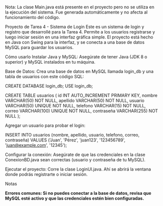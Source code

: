 Nota: La clase Main.java está presente en el proyecto pero no se utiliza en la ejecución del sistema. Fue generada automáticamente y no afecta al funcionamiento del código.

Proyecto de Tarea 4 - Sistema de Login
Este es un sistema de login y registro que desarrollé para la Tarea 4. Permite a los usuarios registrarse y luego iniciar sesión en una interfaz gráfica simple. El proyecto está hecho en Java con Swing para la interfaz, y se conecta a una base de datos MySQL para guardar los usuarios.

Cómo usarlo
Instalar Java y MySQL: Asegúrate de tener Java (JDK 8 o superior) y MySQL instalados en tu máquina.

Base de Datos: Crea una base de datos en MySQL llamada login_db y una tabla de usuarios con este código SQL:

CREATE DATABASE login_db;
USE login_db;

CREATE TABLE usuarios (
    id INT AUTO_INCREMENT PRIMARY KEY,
    nombre VARCHAR(50) NOT NULL,
    apellido VARCHAR(50) NOT NULL,
    usuario VARCHAR(50) UNIQUE NOT NULL,
    telefono VARCHAR(15) NOT NULL,
    correo VARCHAR(100) UNIQUE NOT NULL,
    contraseña VARCHAR(255) NOT NULL
);

Agregar un usuario para probar el login:

INSERT INTO usuarios (nombre, apellido, usuario, telefono, correo, contraseña) 
VALUES ('Juan', 'Pérez', 'juan123', '123456789', 'juan@example.com', '12345');

Configurar la conexión: Asegúrate de que las credenciales en la clase ConexionBD.java sean correctas (usuario y contraseña de tu MySQL).

Ejecutar el proyecto: Corre la clase LoginUI.java. Ahí se abrirá la ventana donde podrás registrarte o iniciar sesión.

Notas

**Errores comunes: Si no puedes conectar a la base de datos, revisa que MySQL esté activo y que las credenciales estén bien configuradas.**

